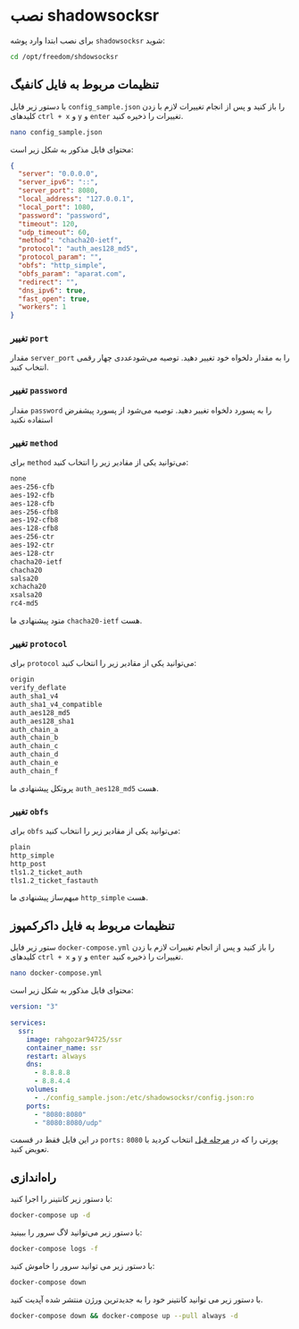 # نصب shadowsocksr

برای نصب ابتدا وارد پوشه `shadowsocksr` شوید:

```bash
cd /opt/freedom/shdowsocksr
```

## تنظیمات مربوط به فایل کانفیگ

با دستور زیر فایل `config_sample.json` را باز کنید و پس از انجام تغییرات لازم با زدن کلیدهای `ctrl + x` و `y` و `enter` تغییرات را ذخیره کنید.

```bash
nano config_sample.json
```

محتوای فایل مذکور به شکل زیر است:

```json
{
  "server": "0.0.0.0",
  "server_ipv6": "::",
  "server_port": 8080,
  "local_address": "127.0.0.1",
  "local_port": 1080,
  "password": "password",
  "timeout": 120,
  "udp_timeout": 60,
  "method": "chacha20-ietf",
  "protocol": "auth_aes128_md5",
  "protocol_param": "",
  "obfs": "http_simple",
  "obfs_param": "aparat.com",
  "redirect": "",
  "dns_ipv6": true,
  "fast_open": true,
  "workers": 1
}
```

### تغییر `port`

مقدار `server_port` را به مقدار دلخواه خود تغییر دهید. توصیه می‌شودعددی چهار رقمی انتخاب کنید.

### تغییر `password`

مقدار `password` را به پسورد دلخواه تغییر دهید. توصیه می‌شود از پسورد پیشفرض استفاده نکنید

### تغییر `method`

برای `method` می‌توانید یکی از مقادیر زیر را انتخاب کنید:

```txt
none
aes-256-cfb
aes-192-cfb
aes-128-cfb
aes-256-cfb8
aes-192-cfb8
aes-128-cfb8
aes-256-ctr
aes-192-ctr
aes-128-ctr
chacha20-ietf
chacha20
salsa20
xchacha20
xsalsa20
rc4-md5
```

متود پیشنهادی ما `chacha20-ietf` هست.

### تغییر `protocol`

برای `protocol` می‌توانید یکی از مقادیر زیر را انتخاب کنید:

```txt
origin
verify_deflate
auth_sha1_v4
auth_sha1_v4_compatible
auth_aes128_md5
auth_aes128_sha1
auth_chain_a
auth_chain_b
auth_chain_c
auth_chain_d
auth_chain_e
auth_chain_f
```

پروتکل پیشنهادی ما `auth_aes128_md5` هست.

### تغییر `obfs`

برای `obfs` می‌توانید یکی از مقادیر زیر را انتخاب کنید:

```txt
plain
http_simple
http_post
tls1.2_ticket_auth
tls1.2_ticket_fastauth
```

مبهم‌ساز پیشنهادی ما `http_simple` هست.

## تنظیمات مربوط به فایل داکرکمپوز

ستور زیر فایل `docker-compose.yml` را باز کنید و پس از انجام تغییرات لازم با زدن کلیدهای `ctrl + x` و `y` و `enter` تغییرات را ذخیره کنید.

```bash
nano docker-compose.yml
```

محتوای فایل مذکور به شکل زیر است:

```yml
version: "3"

services:
  ssr:
    image: rahgozar94725/ssr
    container_name: ssr
    restart: always
    dns:
      - 8.8.8.8
      - 8.8.4.4
    volumes:
      - ./config_sample.json:/etc/shadowsocksr/config.json:ro
    ports:
      - "8080:8080"
      - "8080:8080/udp"
```

در این فایل فقط در قسمت `ports:` پورتی را که در [مرحله قبل](./README.md#تغییر-port) انتخاب کردید با `8080` تعویض کنید.

## راه‌اندازی

با دستور زیر کانتینر را اجرا کنید:

```bash
docker-compose up -d
```

با دستور زیر می‌توانید لاگ سرور را ببینید:

```bash
docker-compose logs -f
```

با دستور زیر می توانید سرور را خاموش کنید:

```bash
docker-compose down
```

با دستور زیر می توانید کانتینر خود را به جدیدترین ورژن منتشر شده آپدیت کنید.

```bash
docker-compose down && docker-compose up --pull always -d
```
